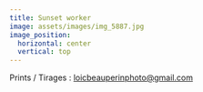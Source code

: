 ```yaml
---
title: Sunset worker
image: assets/images/img_5887.jpg
image_position:
  horizontal: center
  vertical: top
---
```

Prints / Tirages : loicbeauperinphoto@gmail.com
